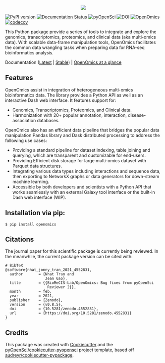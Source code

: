<p align="center">
  <img src="https://github.com/BioMeCIS-Lab/OpenOmics/raw/master/openomics_web/assets/openomics_logo.png" max-height="200">
</p>

[![PyPI version](https://badge.fury.io/py/openomics.svg)](https://badge.fury.io/py/openomics)
[![Documentation Status](https://readthedocs.org/projects/openomics/badge/?version=latest)](https://openomics.readthedocs.io/en/latest/?badge=latest)
[![pyOpenSci](https://tinyurl.com/y22nb8up)](https://github.com/pyOpenSci/software-review/issues/31)
[![DOI](https://zenodo.org/badge/125549505.svg)](https://zenodo.org/badge/latestdoi/125549505)
[![OpenOmics](https://github.com/BioMeCIS-Lab/OpenOmics/actions/workflows/python-package.yml/badge.svg?branch=master)](https://github.com/BioMeCIS-Lab/OpenOmics/actions/workflows/python-package.yml)
[![codecov](https://codecov.io/gh/BioMeCIS-Lab/OpenOmics/branch/master/graph/badge.svg?token=6N1UZ27MPH)](https://codecov.io/gh/BioMeCIS-Lab/OpenOmics)

This Python package provide a series of tools to integrate and explore the genomics, transcriptomics, proteomics, and
clinical data (aka multi-omics data). With scalable data-frame manipulation tools, OpenOmics facilitates the common
data wrangling tasks when preparing data for RNA-seq bioinformatics analysis.

Documentation ([Latest](https://openomics.readthedocs.io/en/latest/)
| [Stable](https://openomics.readthedocs.io/en/stable/))
| [OpenOmics at a glance](https://openomics.readthedocs.io/en/latest/usage/getting-started.html)

## Features
OpenOmics assist in integration of heterogeneous multi-omics bioinformatics data. The library provides a Python API as well as an interactive Dash web interface.
It features support for:
- Genomics, Transcriptomics, Proteomics, and Clinical data.
- Harmonization with 20+ popular annotation, interaction, disease-association databases.

OpenOmics also has an efficient data pipeline that bridges the popular data manipulation Pandas library and Dask distributed processing to address the following use cases:

- Providing a standard pipeline for dataset indexing, table joining and querying, which are transparent and customizable
  for end-users.
- Providing Efficient disk storage for large multi-omics dataset with Parquet data structures.
- Integrating various data types including interactions and sequence data, then exporting to NetworkX graphs or data generators for down-stream machine learning.
- Accessible by both developers and scientists with a Python API that works seamlessly with an external Galaxy tool interface or the built-in Dash web interface (WIP).


## Installation via pip:

```
$ pip install openomics
```

## 

## Citations
The journal paper for this scientific package is currently being reviewed. In the meanwhile, the current package version can be cited with:

    # BibTeX
    @software{nhat_jonny_tran_2021_4552831,
      author       = {Nhat Tran and
                      Jean Gao},
      title        = {{BioMeCIS-Lab/OpenOmics: Bug fixes from pyOpenSci
                       Reviewer 2}},
      month        = feb,
      year         = 2021,
      publisher    = {Zenodo},
      version      = {v0.8.5},
      doi          = {10.5281/zenodo.4552831},
      url          = {https://doi.org/10.5281/zenodo.4552831}
    }

## Credits

This package was created with [Cookiecutter](https://github.com/audreyr/cookiecutter) and the [pyOpenSci/cookiecutter-pyopensci](https://github.com/pyOpenSci/cookiecutter-pyopensci) project template, based off [audreyr/cookiecutter-pypackage](https://github.com/audreyr/cookiecutter-pypackage).
